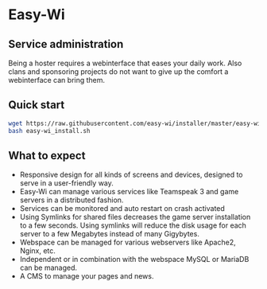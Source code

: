 # Easy-Wi

## Service administration
Being a hoster requires a webinterface that eases your daily work. Also clans and sponsoring projects do not want to give up the comfort a webinterface can bring them.

## Quick start
```sh
wget https://raw.githubusercontent.com/easy-wi/installer/master/easy-wi_install.sh
bash easy-wi_install.sh
```

## What to expect
* Responsive design for all kinds of screens and devices, designed to serve in a user-friendly way.
* Easy-Wi can manage various services like Teamspeak 3 and game servers in a distributed fashion.
* Services can be monitored and auto restart on crash activated
* Using Symlinks for shared files decreases the game server installation to a few seconds. Using symlinks will reduce the disk usage for each server to a few Megabytes instead of many Gigybytes.
* Webspace can be managed for various webservers like Apache2, Nginx, etc.
* Independent or in combination with the webspace MySQL or MariaDB can be managed.
* A CMS to manage your pages and news.
